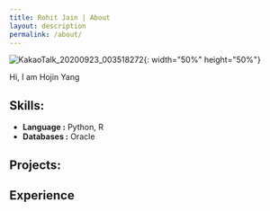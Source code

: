 ```yaml
---
title: Rohit Jain | About
layout: description
permalink: /about/
---
```


![KakaoTalk_20200923_003518272](https://user-images.githubusercontent.com/66660584/93904400-c85ebc80-fd34-11ea-8a64-78386d1acf61.jpg){: width="50%" height="50%"}


Hi, I am Hojin Yang


## Skills:

* **Language :** Python, R
* **Databases :** Oracle


## Projects:

## Experience


